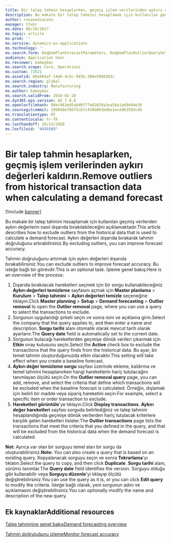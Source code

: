 ```yaml
---
title: Bir talep tahmin hesaplarken, geçmiş işlem verilerinden aykırı değerleri kaldırın.
description: Bu makale bir talep tahmini hesaplamak için kullanılan geçmiş verilerden aykırı değerlerin nasıl dışarıda bırakılabileceğini açıklamaktadır. Aykırı değerleri dışarıda bırakarak tahmin doğruluğunu artırabilirsiniz.
author: roxanadiaconu
manager: tfehr
ms.date: 06/20/2017
ms.topic: article
ms.prod: ''
ms.service: dynamics-ax-applications
ms.technology: ''
ms.search.form: ReqDemPlanForecastParameters, ReqDemPlanOutlierQuerySetup, ReqDemPlanOutlierQueryPreview
audience: Application User
ms.reviewer: kamaybac
ms.search.scope: Core, Operations
ms.custom: 72621
ms.assetid: 88a964af-14eb-4c5c-945b-388e5908362c
ms.search.region: global
ms.search.industry: Manufacturing
ms.author: kamaybac
ms.search.validFrom: 2016-02-28
ms.dyn365.ops.version: AX 7.0.0
ms.openlocfilehash: 9dec963ed5abd6f77e82029a3ea5ba1a69d44e36
ms.sourcegitcommit: 199848e78df5cb7c439b001bdbe1ece963593cdb
ms.translationtype: HT
ms.contentlocale: tr-TR
ms.lasthandoff: 10/13/2020
ms.locfileid: "4439169"
---
```

# <a name="remove-outliers-from-historical-transaction-data-when-calculating-a-demand-forecast"></a><span data-ttu-id="0810f-104">Bir talep tahmin hesaplarken, geçmiş işlem verilerinden aykırı değerleri kaldırın.</span><span class="sxs-lookup"><span data-stu-id="0810f-104">Remove outliers from historical transaction data when calculating a demand forecast</span></span>

[!include [banner](../includes/banner.md)]

<span data-ttu-id="0810f-105">Bu makale bir talep tahmini hesaplamak için kullanılan geçmiş verilerden aykırı değerlerin nasıl dışarıda bırakılabileceğini açıklamaktadır.</span><span class="sxs-lookup"><span data-stu-id="0810f-105">This article describes how to exclude outliers from the historical data that is used to calculate a demand forecast.</span></span> <span data-ttu-id="0810f-106">Aykırı değerleri dışarıda bırakarak tahmin doğruluğunu artırabilirsiniz.</span><span class="sxs-lookup"><span data-stu-id="0810f-106">By excluding outliers, you can improve forecast accuracy.</span></span>

<span data-ttu-id="0810f-107">Tahmin doğruluğunu artırmak için aykırı değerleri dışarıda bırakabilirsiniz.</span><span class="sxs-lookup"><span data-stu-id="0810f-107">You can exclude outliers to improve forecast accuracy.</span></span> <span data-ttu-id="0810f-108">Bu isteğe bağlı bir görevdir.</span><span class="sxs-lookup"><span data-stu-id="0810f-108">This is an optional task.</span></span> <span data-ttu-id="0810f-109">İşleme genel bakış:</span><span class="sxs-lookup"><span data-stu-id="0810f-109">Here is an overview of the process:</span></span>

1.  <span data-ttu-id="0810f-110">Dışarıda bırakılacak hareketleri seçmek için bir sorgu kullanabileceğiniz **Aykırı değerleri temizleme** sayfasını açmak için **Master planlama** &gt; **Kurulum** &gt; **Talep tahmini** &gt; **Aykırı değerleri temizle** seçeneğine tıklayın.</span><span class="sxs-lookup"><span data-stu-id="0810f-110">Click **Master planning** &gt; **Setup** &gt; **Demand forecasting** &gt; **Outlier removal** to open the **Outlier removal** page, where you can use a query to select the transactions to exclude.</span></span>
2.  <span data-ttu-id="0810f-111">Sorgunun uygulandığı şirketi seçin ve sonra isim ve açıklama girin.</span><span class="sxs-lookup"><span data-stu-id="0810f-111">Select the company that the query applies to, and then enter a name and description.</span></span> <span data-ttu-id="0810f-112">**Sorgu tarihi** alanı otomatik olarak mevcut tarih olarak ayarlanır.</span><span class="sxs-lookup"><span data-stu-id="0810f-112">The **Query date** field is automatically set to the current date.</span></span>
3.  <span data-ttu-id="0810f-113">Sorgunun bulacağı hareketlerden geçmişe dönük verileri çıkarmak için **Etkin** onay kutusunu seçin.</span><span class="sxs-lookup"><span data-stu-id="0810f-113">Select the **Active** check box to exclude the transactions that the query finds from the historical data.</span></span> <span data-ttu-id="0810f-114">Bu ayar, bir temel tahmin oluşturduğunuzda etkin olacaktır.</span><span class="sxs-lookup"><span data-stu-id="0810f-114">This setting will take effect when you create a baseline forecast.</span></span>
4.  <span data-ttu-id="0810f-115">**Aykırı değer temizleme sorgu** sayfası üzerinde ekleme, kaldırma ve temel tahmini hesaplanırken hangi hareketlerin hariç tutulacağını tanımlayan ölçütü seçin.</span><span class="sxs-lookup"><span data-stu-id="0810f-115">On the **Outlier removal query** page, you can add, remove, and select the criteria that define which transactions will be excluded when the baseline forecast is calculated.</span></span> <span data-ttu-id="0810f-116">Örneğin, dışlamak için belirli bir madde veya sipariş hareketini seçin.</span><span class="sxs-lookup"><span data-stu-id="0810f-116">For example, select a specific item or order transaction to exclude.</span></span>
5.  <span data-ttu-id="0810f-117">**Hareketleri görüntüle**'ye tıklayın.</span><span class="sxs-lookup"><span data-stu-id="0810f-117">Click **Display transactions**.</span></span> <span data-ttu-id="0810f-118">**Aykırı değer hareketleri** sayfası sorguda belirlediğiniz ve talep tahmini hesaplandığında geçmişe dönük verilerden hariç tutulacak kriterlere karşılık gelen hareketleri listeler.</span><span class="sxs-lookup"><span data-stu-id="0810f-118">The **Outlier transactions** page lists the transactions that meet the criteria that you defined in the query, and that will be excluded from the historical data when the demand forecast is calculated.</span></span>

<span data-ttu-id="0810f-119">**Not:** Ayrıca var olan bir sorguyu temel alan bir sorgu da oluşturabilirsiniz.</span><span class="sxs-lookup"><span data-stu-id="0810f-119">**Note:** You can also create a query that is based on an existing query.</span></span> <span data-ttu-id="0810f-120">Kopyalanacak sorguyu seçin ve sonra **Tekrarlama**'yı tıklatın.</span><span class="sxs-lookup"><span data-stu-id="0810f-120">Select the query to copy, and then click **Duplicate**.</span></span> <span data-ttu-id="0810f-121">**Sorgu tarihi** alanı, sürümü tanımlar.</span><span class="sxs-lookup"><span data-stu-id="0810f-121">The **Query date** field identifies the version.</span></span> <span data-ttu-id="0810f-122">Sorguyu olduğu gibi kullanabilir veya **Sorguyu düzenle**'yi tıklayıp ölçütü değiştirebilirsiniz.</span><span class="sxs-lookup"><span data-stu-id="0810f-122">You can use the query as it is, or you can click **Edit query** to modify the criteria.</span></span> <span data-ttu-id="0810f-123">İsteğe bağlı olarak, yeni sorgunun adını ve açıklamasını değiştirebilirsiniz.</span><span class="sxs-lookup"><span data-stu-id="0810f-123">You can optionally modify the name and description of the new query.</span></span>

<a name="additional-resources"></a><span data-ttu-id="0810f-124">Ek kaynaklar</span><span class="sxs-lookup"><span data-stu-id="0810f-124">Additional resources</span></span>
--------

[<span data-ttu-id="0810f-125">Talep tahminine genel bakış</span><span class="sxs-lookup"><span data-stu-id="0810f-125">Demand forecasting overview</span></span>](introduction-demand-forecasting.md)

[<span data-ttu-id="0810f-126">Tahmin doğruluğunu izleme</span><span class="sxs-lookup"><span data-stu-id="0810f-126">Monitor forecast accuracy</span></span>](monitor-forecast-accuracy.md)



